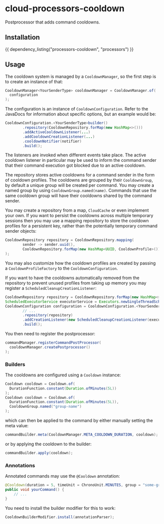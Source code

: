 # cloud-processors-cooldown

Postprocessor that adds command cooldowns.

## Installation

{{ dependency_listing("processors-cooldown", "processors") }}

## Usage

The cooldown system is managed by a `CooldownManager`, so the first step is to create an instance of that:

```java
CooldownManager<YourSenderType> cooldownManager = CooldownManager.of(
  configuration
);
```

The configuration is an instance of `CooldownConfiguration`. Refer to the JavaDocs for information about specific options,
but an example would be:

```java
CooldownConfiguration.<YourSenderType>builder()
        .repository(CooldownRepository.forMap(new HashMap<>()))
        .addActiveCooldownListener(...)
        .addCooldownCreationListener(...)
        .cooldownNotifier(notifier)
        .build();
```

The listeners are invoked when different events take place. The active cooldown listener in particular may be used to
inform the command sender that their command execution got blocked due to an active cooldown.

The repository stores active cooldowns for a command sender in the form of cooldown profiles.
The cooldowns are grouped by their `CooldownGroup`, by default a unique group will be created per command.
You may create a named group by using `CooldownGroup.named(name)`. Commands that use the same cooldown group
will have their cooldowns shared by the command sender.

You may create a repository from a map, `CloudCache` or even implement your own. If you want to persist the cooldowns
across multiple temporary sessions then you may use a mapping repository to store the cooldown profiles for a persistent key,
rather than the potentially temporary command sender objects:

```java
CooldownRepository repository = CooldownRepository.mapping(
        sender -> sender.uuid(),
        CooldownRepository.forMap(new HashMap<UUID, CooldownProfile>())
);
```

You may also customize how the cooldown profiles are created by passing a `CooldownProfileFactory` to the `CooldownConfiguration`.

If you want to have the cooldowns automatically removed from the repository to prevent unused profiles from taking up memory you
may register a `ScheduledCleanupCreationListener`:

```java
CooldownRepository repository = CooldownRepository.forMap(new HashMap<>());
ScheduledExecutorService executorService = Executors.newSingleThreadScheduledExecutor();
CooldownConfiguration configuration = CooldownConfiguration.<YourSenderType>builder()
        // ...
        .repository(repository)
        .addCreationListener(new ScheduledCleanupCreationListener(executorService, repository))
        .build();
```

You then need to register the postprocessor:

```java
commandManager.registerCommandPostProcessor(
  cooldownManager.createPostprocessor()
);
```

### Builders

The cooldowns are configured using a `Cooldown` instance:

```java
Cooldown cooldown = Cooldown.of(
  DurationFunction.constant(Duration.ofMinutes(5L))
);
Cooldown cooldown = Cooldown.of(
  DurationFunction.constant(Duration.ofMinutes(5L)),
  CooldownGroup.named("group-name")
);
```

which can then be applied to the command by either manually setting the meta value:

```java
commandBuilder.meta(CooldownManager.META_COOLDOWN_DURATION, cooldown);
```

or by applying the cooldown to the builder:

```java
commandBuilder.apply(cooldown);
```

### Annotations

Annotated commands may use the `@Cooldown` annotation:

```java
@Cooldown(duration = 5, timeUnit = ChronoUnit.MINUTES, group = "some-group")
public void yourCommand() {
    // ...
}
```

You need to install the builder modifier for this to work:

```java
CooldownBuilderModifier.install(annotationParser);
```
